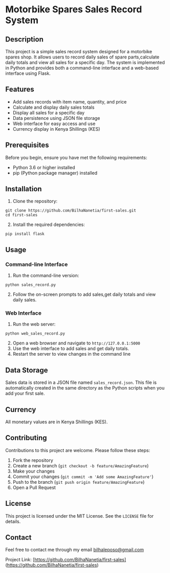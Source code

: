 # Motorbike Spares Sales Record System
## Description
This project is a simple sales record system designed for a motorbike spares shop. It allows users to record daily sales of spare parts,calculate daily totals and view all sales for a specific day. The system is implemented in Python and provides both a command-line interface and a web-based interface using Flask.
## Features
- Add sales records with item name, quantity, and price
- Calculate and display daily sales totals
- Display all sales for a specific day
- Data persistence using JSON file storage
- Web interface for easy access and use
- Currency display in Kenya Shillings (KES)
## Prerequisites
Before you begin, ensure you have met the following requirements:
- Python 3.6 or higher installed
- pip (Python package manager) installed
## Installation
1. Clone the repository:
``` console
git clone https://github.com/BilhaNanetia/first-sales.git
cd first-sales
```
2. Install the required dependencies:
``` console
pip install flask
```
## Usage
### Command-line Interface
1. Run the command-line version:
``` console
python sales_record.py
```
2. Follow the on-screen prompts to add sales,get daily totals and view daily sales.
### Web Interface
1. Run the web server:
``` console
python web_sales_record.py
```
2. Open a web browser and navigate to `http://127.0.0.1:5000`
3. Use the web interface to add sales and get daily totals.
4. Restart the server to view changes in the command line
## Data Storage
Sales data is stored in a JSON file named `sales_record.json`. This file is automatically created in the same directory as the Python scripts when you add your first sale.
## Currency
All monetary values are in Kenya Shillings (KES).
## Contributing
Contributions to this project are welcome. Please follow these steps:
1. Fork the repository
2. Create a new branch (`git checkout -b feature/AmazingFeature`)
3. Make your changes
4. Commit your changes (`git commit -m 'Add some AmazingFeature'`)
5. Push to the branch (`git push origin feature/AmazingFeature`)
6. Open a Pull Request
## License
This project is licensed under the MIT License. See the `LICENSE` file for details.
## Contact
Feel free to contact me through my email bilhaleposo@gmail.com

Project Link: [https://github.com/BilhaNanetia/first-sales] (https://github.com/BilhaNanetia/first-sales)
